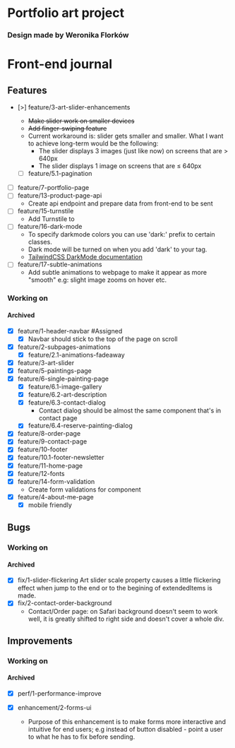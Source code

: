 # Portfolio art project
### Design made by Weronika Florków

# Front-end journal

## Features

- [>] feature/3-art-slider-enhancements
  - ~~Make slider work on smaller devices~~
  - ~~Add finger-swiping feature~~
  - Current workaround is: slider gets smaller and smaller. What I want to achieve long-term would be the following:
    - The slider displays 3 images (just like now) on screens that are > 640px
    - The slider displays 1 image on screens that are ≤ 640px


  - [ ] feature/5.1-pagination
- [ ] feature/7-portfolio-page
- [ ] feature/13-product-page-api
  - Create api endpoint and prepare data from front-end to be sent
- [ ] feature/15-turnstile
  - Add Turnstile to <ContactForm/>
- [ ] feature/16-dark-mode
  - To specify darkmode colors you can use 'dark:' prefix to certain classes.
  - Dark mode will be turned on when you add 'dark' to your <html> tag.
  - [TailwindCSS DarkMode documentation](https://tailwindcss.com/docs/dark-mode)
- [ ] feature/17-subtle-animations
  - Add subtle animations to webpage to make it appear as more "smooth" e.g: slight image zooms on hover etc.
### Working on


#### Archived


- [x] feature/1-header-navbar #Assigned
  - [x] Navbar should stick to the top of the page on scroll
- [x] feature/2-subpages-animations
  - [x] feature/2.1-animations-fadeaway
- [x] feature/3-art-slider
- [x] feature/5-paintings-page
- [x] feature/6-single-painting-page
  - [x] feature/6.1-image-gallery  
  - [x] feature/6.2-art-description 
  - [x] feature/6.3-contact-dialog
    - Contact dialog should be almost the same component that's in contact page
  - [x] feature/6.4-reserve-painting-dialog
- [x] feature/8-order-page
- [x] feature/9-contact-page
- [x] feature/10-footer
- [x] feature/10.1-footer-newsletter
- [x] feature/11-home-page
- [x] feature/12-fonts
- [x] feature/14-form-validation
  - Create form validations for <ContactForm/> component
- [x] feature/4-about-me-page
  - [x] mobile friendly

## Bugs
### Working on
#### Archived

 - [x] fix/1-slider-flickering 
 Art slider scale property causes a little flickering effect when jump to the end or to the begining of extendedItems is made.
- [x] fix/2-contact-order-background
  - Contact/Order page: on Safari background doesn't seem to work well, it is greatly shifted to right side and doesn't cover a whole div.

## Improvements
### Working on

#### Archived
- [x] perf/1-performance-improve

- [x] enhancement/2-forms-ui
  - Purpose of this enhancement is to make forms more interactive and intuitive for end users; e.g instead of button disabled - point a user to what he has to fix before sending.